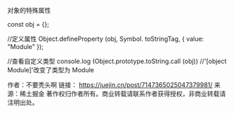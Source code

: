 对象的特殊属性

const obj = {};

//定义属性
Object.defineProperty (obj, Symbol. toStringTag, { value: "Module" });

//查看自定义类型
console.log (Object.prototype.toString.call (obj)) //'[object Module]'改变了类型为 Module

作者：不要秃头啊
链接： https://juejin.cn/post/7147365025047379981/
来源：稀土掘金
著作权归作者所有。商业转载请联系作者获得授权，非商业转载请注明出处。